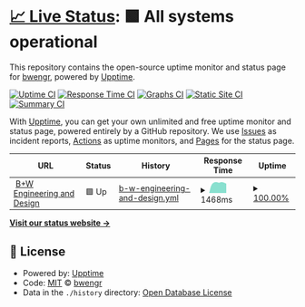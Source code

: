 # [📈 Live Status](https://status.bwengr.com): <!--live status--> **🟩 All systems operational**

This repository contains the open-source uptime monitor and status page for [bwengr](https://bwengr.com), powered by [Upptime](https://github.com/upptime/upptime).

[![Uptime CI](https://github.com/bwengr/upptime/workflows/Uptime%20CI/badge.svg)](https://github.com/bwengr/upptime/actions?query=workflow%3A%22Uptime+CI%22)
[![Response Time CI](https://github.com/bwengr/upptime/workflows/Response%20Time%20CI/badge.svg)](https://github.com/bwengr/upptime/actions?query=workflow%3A%22Response+Time+CI%22)
[![Graphs CI](https://github.com/bwengr/upptime/workflows/Graphs%20CI/badge.svg)](https://github.com/bwengr/upptime/actions?query=workflow%3A%22Graphs+CI%22)
[![Static Site CI](https://github.com/bwengr/upptime/workflows/Static%20Site%20CI/badge.svg)](https://github.com/bwengr/upptime/actions?query=workflow%3A%22Static+Site+CI%22)
[![Summary CI](https://github.com/bwengr/upptime/workflows/Summary%20CI/badge.svg)](https://github.com/bwengr/upptime/actions?query=workflow%3A%22Summary+CI%22)

With [Upptime](https://upptime.js.org), you can get your own unlimited and free uptime monitor and status page, powered entirely by a GitHub repository. We use [Issues](https://github.com/bwengr/upptime/issues) as incident reports, [Actions](https://github.com/bwengr/upptime/actions) as uptime monitors, and [Pages](https://status.bwengr.com) for the status page.

<!--start: status pages-->
<!-- This summary is generated by Upptime (https://github.com/upptime/upptime) -->
<!-- Do not edit this manually, your changes will be overwritten -->
<!-- prettier-ignore -->
| URL | Status | History | Response Time | Uptime |
| --- | ------ | ------- | ------------- | ------ |
| <img alt="" src="https://icons.duckduckgo.com/ip3/bwengr.com.ico" height="13"> [B+W Engineering and Design](https://bwengr.com) | 🟩 Up | [b-w-engineering-and-design.yml](https://github.com/bwengr/upptime/commits/HEAD/history/b-w-engineering-and-design.yml) | <details><summary><img alt="Response time graph" src="./graphs/b-w-engineering-and-design/response-time-week.png" height="20"> 1468ms</summary><br><a href="https://status.bwengr.com/history/b-w-engineering-and-design"><img alt="Response time 1559" src="https://img.shields.io/endpoint?url=https%3A%2F%2Fraw.githubusercontent.com%2Fbwengr%2Fupptime%2FHEAD%2Fapi%2Fb-w-engineering-and-design%2Fresponse-time.json"></a><br><a href="https://status.bwengr.com/history/b-w-engineering-and-design"><img alt="24-hour response time 1555" src="https://img.shields.io/endpoint?url=https%3A%2F%2Fraw.githubusercontent.com%2Fbwengr%2Fupptime%2FHEAD%2Fapi%2Fb-w-engineering-and-design%2Fresponse-time-day.json"></a><br><a href="https://status.bwengr.com/history/b-w-engineering-and-design"><img alt="7-day response time 1468" src="https://img.shields.io/endpoint?url=https%3A%2F%2Fraw.githubusercontent.com%2Fbwengr%2Fupptime%2FHEAD%2Fapi%2Fb-w-engineering-and-design%2Fresponse-time-week.json"></a><br><a href="https://status.bwengr.com/history/b-w-engineering-and-design"><img alt="30-day response time 1515" src="https://img.shields.io/endpoint?url=https%3A%2F%2Fraw.githubusercontent.com%2Fbwengr%2Fupptime%2FHEAD%2Fapi%2Fb-w-engineering-and-design%2Fresponse-time-month.json"></a><br><a href="https://status.bwengr.com/history/b-w-engineering-and-design"><img alt="1-year response time 1559" src="https://img.shields.io/endpoint?url=https%3A%2F%2Fraw.githubusercontent.com%2Fbwengr%2Fupptime%2FHEAD%2Fapi%2Fb-w-engineering-and-design%2Fresponse-time-year.json"></a></details> | <details><summary><a href="https://status.bwengr.com/history/b-w-engineering-and-design">100.00%</a></summary><a href="https://status.bwengr.com/history/b-w-engineering-and-design"><img alt="All-time uptime 99.94%" src="https://img.shields.io/endpoint?url=https%3A%2F%2Fraw.githubusercontent.com%2Fbwengr%2Fupptime%2FHEAD%2Fapi%2Fb-w-engineering-and-design%2Fuptime.json"></a><br><a href="https://status.bwengr.com/history/b-w-engineering-and-design"><img alt="24-hour uptime 100.00%" src="https://img.shields.io/endpoint?url=https%3A%2F%2Fraw.githubusercontent.com%2Fbwengr%2Fupptime%2FHEAD%2Fapi%2Fb-w-engineering-and-design%2Fuptime-day.json"></a><br><a href="https://status.bwengr.com/history/b-w-engineering-and-design"><img alt="7-day uptime 100.00%" src="https://img.shields.io/endpoint?url=https%3A%2F%2Fraw.githubusercontent.com%2Fbwengr%2Fupptime%2FHEAD%2Fapi%2Fb-w-engineering-and-design%2Fuptime-week.json"></a><br><a href="https://status.bwengr.com/history/b-w-engineering-and-design"><img alt="30-day uptime 99.96%" src="https://img.shields.io/endpoint?url=https%3A%2F%2Fraw.githubusercontent.com%2Fbwengr%2Fupptime%2FHEAD%2Fapi%2Fb-w-engineering-and-design%2Fuptime-month.json"></a><br><a href="https://status.bwengr.com/history/b-w-engineering-and-design"><img alt="1-year uptime 99.94%" src="https://img.shields.io/endpoint?url=https%3A%2F%2Fraw.githubusercontent.com%2Fbwengr%2Fupptime%2FHEAD%2Fapi%2Fb-w-engineering-and-design%2Fuptime-year.json"></a></details>

<!--end: status pages-->

[**Visit our status website →**](https://status.bwengr.com)

## 📄 License

- Powered by: [Upptime](https://github.com/upptime/upptime)
- Code: [MIT](./LICENSE) © [bwengr](https://bwengr.com)
- Data in the `./history` directory: [Open Database License](https://opendatacommons.org/licenses/odbl/1-0/)
